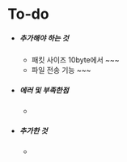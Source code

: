 # To-do

* ##### 추가해야 하는 것
  * 패킷 사이즈 10byte에서 ~~~
  * 파일 전송 기능 ~~~
  
  
* ##### 에러 및 부족한점
  * 
  
  
* ##### 추가한 것
  * 
